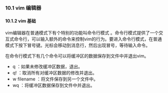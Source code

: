 ### 10.1 vim 编辑器

#### 10.1.2 vim 基础

vim编辑器在普通模式下有个特别的功能叫命令行模式 。命令行模式提供了一个交互式命令行，可以输入额外的命令来控制vim的行为。要进入命令行模式，在普通模式下按下冒号键。光标会移动到消息行，然后出现冒号，等待输入命令。

在命令行模式下有几个命令可以将缓冲区的数据保存到文件中并退出vim。

+ q ：如果未修改缓冲区数据，退出。
+ q! ：取消所有对缓冲区数据的修改并退出。
+ w filename ：将文件保存到另一个文件中。
+ wq ：将缓冲区数据保存到文件中并退出。